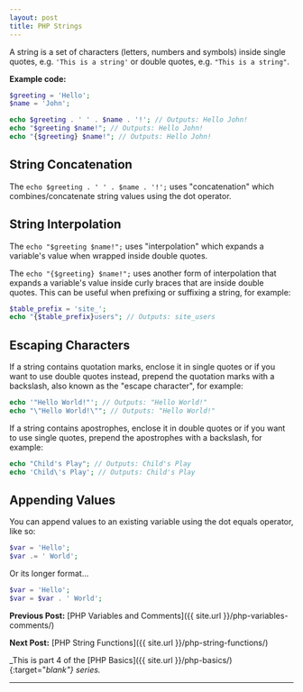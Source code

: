 ```yaml
---
layout: post
title: PHP Strings
---
```


A string is a set of characters (letters, numbers and symbols) inside single quotes, e.g. `'This is a string'` or double quotes, e.g. `"This is a string"`.

**Example code:**

```php
$greeting = 'Hello';
$name = 'John';

echo $greeting . ' ' . $name . '!'; // Outputs: Hello John!
echo "$greeting $name!"; // Outputs: Hello John!
echo "{$greeting} $name!"; // Outputs: Hello John!
```

## String Concatenation

The `echo $greeting . ' ' . $name . '!';` uses "concatenation" which combines/concatenate string values using the dot operator.

## String Interpolation

The `echo "$greeting $name!";` uses "interpolation" which expands a variable's value when wrapped inside double quotes.

The `echo "{$greeting} $name!";` uses another form of interpolation that expands a variable's value inside curly braces that are inside double quotes. This can be useful when prefixing or suffixing a string, for example:

```php
$table_prefix = 'site_';
echo "{$table_prefix}users"; // Outputs: site_users
```

## Escaping Characters

If a string contains quotation marks, enclose it in single quotes or if you want to use double quotes instead, prepend the quotation marks with a backslash, also known as the "escape character", for example:

```php
echo '"Hello World!"'; // Outputs: "Hello World!"
echo "\"Hello World!\""; // Outputs: "Hello World!"
```

If a string contains apostrophes, enclose it in double quotes or if you want to use single quotes, prepend the apostrophes with a backslash,  for example:

```php
echo "Child's Play"; // Outputs: Child's Play
echo 'Child\'s Play'; // Outputs: Child's Play
```

## Appending Values

You can append values to an existing variable using the dot equals operator, like so:

```php
$var = 'Hello';
$var .= ' World';
```

Or its longer format...

```php
$var = 'Hello';
$var = $var . ' World';
```

**Previous Post:** [PHP Variables and Comments]({{ site.url }}/php-variables-comments/)

**Next Post:** [PHP String Functions]({{ site.url }}/php-string-functions/)

_This is part 4 of the [PHP Basics]({{ site.url }}/php-basics/){:target="_blank"} series._

---
